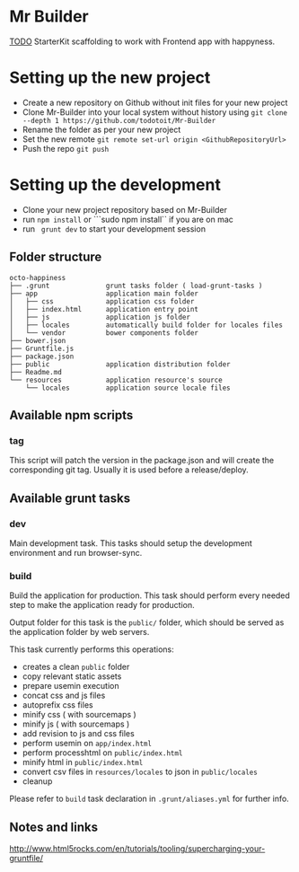 # Mr Builder

[TODO](http://todo.to.it) StarterKit scaffolding to work with Frontend app with happyness.


# Setting up the new project

- Create a new repository on Github without init files for your new project
- Clone Mr-Builder into your local system without history using ```git clone --depth 1 https://github.com/todotoit/Mr-Builder```
- Rename the folder as per your new project
- Set the new remote ```git remote set-url origin <GithubRepositoryUrl>```
- Push the repo ```git push```


# Setting up the development

- Clone your new project repository based on Mr-Builder
- run ```npm install``` or ```sudo npm install`` if you are on mac
- run ``` grunt dev``` to start your development session




## Folder structure

```
octo-happiness
├── .grunt              grunt tasks folder ( load-grunt-tasks )
├── app                 application main folder
│   ├── css             application css folder
│   ├── index.html      application entry point
│   ├── js              application js folder
│   ├── locales         automatically build folder for locales files
│   └── vendor          bower components folder
├── bower.json
├── Gruntfile.js
├── package.json
├── public              application distribution folder
├── Readme.md
└── resources           application resource's source
    └── locales         application source locale files
```



## Available npm scripts

### tag

This script will patch the version in the package.json and will create the corresponding git tag. Usually it is used before a release/deploy.


## Available grunt tasks

### dev

Main development task. This tasks should setup the development environment and
run browser-sync.

### build

Build the application for production. This task should perform every needed step
to make the application ready for production.

Output folder for this task is the `public/` folder, which should be served as
the application folder by web servers.

This task currently performs this operations:

- creates a clean `public` folder
- copy relevant static assets
- prepare usemin execution
- concat css and js files
- autoprefix css files
- minify css ( with sourcemaps )
- minify js ( with sourcemaps )
- add revision to js and css files
- perform usemin on `app/index.html`
- perform processhtml on `public/index.html`
- minify html in `public/index.html`
- convert csv files in `resources/locales` to json in `public/locales`
- cleanup

Please refer to `build` task declaration in `.grunt/aliases.yml` for further
info.



## Notes and links

http://www.html5rocks.com/en/tutorials/tooling/supercharging-your-gruntfile/
